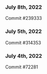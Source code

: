 ### July 8th, 2022

Commit #239333

### July 5th, 2022

Commit #314353


### July 4th, 2022

Commit #72281
